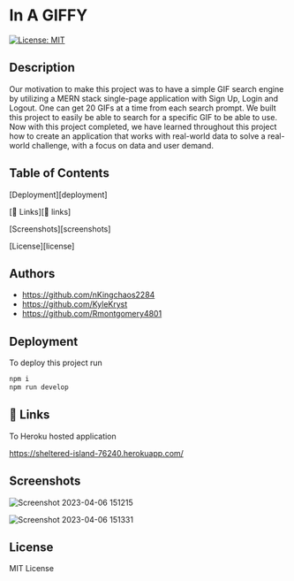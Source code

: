 # In A GIFFY

[![License: MIT](https://img.shields.io/badge/License-MIT-yellow.svg)](https://opensource.org/licenses/MIT)

## Description

Our motivation to make this project was to have a simple GIF search engine by utilizing a MERN stack single-page application with Sign Up, Login and Logout. One can get 20 GIFs at a time from each search prompt. We built this project to easily be able to search for a specific GIF to be able to use. Now with this project completed, we have learned throughout this project how to create an application that works with real-world data to solve a real-world challenge, with a focus on data and user demand.

## Table of Contents

[Deployment][deployment]

[🔗 Links][🔗 links]

[Screenshots][screenshots]

[License][license]

## Authors

- https://github.com/nKingchaos2284
- https://github.com/KyleKryst
- https://github.com/Rmontgomery4801

## Deployment

To deploy this project run

```bash for root file
npm i
npm run develop
```

## 🔗 Links

To Heroku hosted application

 https://sheltered-island-76240.herokuapp.com/

## Screenshots

![Screenshot 2023-04-06 151215](https://user-images.githubusercontent.com/119367684/230516845-d81774fa-caf9-439b-8b44-400235438013.png)

![Screenshot 2023-04-06 151331](https://user-images.githubusercontent.com/119367684/230516886-02aca9b0-8000-4ede-9b25-761ec54f4e84.png)

## License

MIT License
